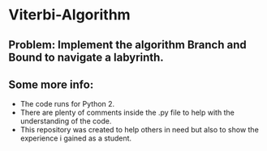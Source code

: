 # Viterbi-Algorithm

## Problem: Implement the algorithm Branch and Bound to navigate a labyrinth.

## Some more info:
- The code runs for Python 2.
- There are plenty of comments inside the .py file to help with the understanding of the code.
- This repository was created to help others in need but also to show the experience i gained as a student.
